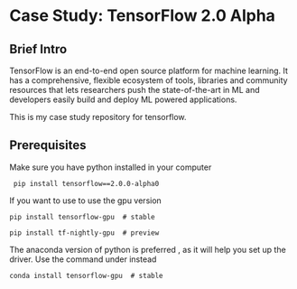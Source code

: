 # Case Study: TensorFlow 2.0 Alpha

## Brief Intro

TensorFlow is an end-to-end open source platform for machine learning. It has a comprehensive, flexible ecosystem of tools, libraries and community resources that lets researchers push the state-of-the-art in ML and developers easily build and deploy ML powered applications.

This is my case study repository for tensorflow.

## Prerequisites

Make sure you have python installed in your computer

```bsh
 pip install tensorflow==2.0.0-alpha0 
```

If you want to use to use the gpu version

```bsh
pip install tensorflow-gpu  # stable

pip install tf-nightly-gpu  # preview
```

The anaconda version of python is preferred , as it will help you set up the driver. Use the command under instead

```bsh
conda install tensorflow-gpu  # stable
```